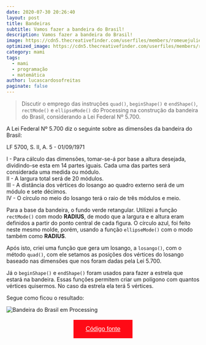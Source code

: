 ```yaml
---
date: 2020-07-30 20:26:40
layout: post
title: Bandeiras
subtitle: Vamos fazer a bandeira do Brasil!
description: Vamos fazer a bandeira do Brasil!
image: https://cdn5.thecreativefinder.com/userfiles/members/romeuejulieta/26822/optimized-maxW950-00399_Morya_ID_Bandeira_003_low_900.jpg
optimized_image: https://cdn5.thecreativefinder.com/userfiles/members/romeuejulieta/26822/optimized-maxW950-00399_Morya_ID_Bandeira_003_low_900.jpg
category: mami
tags:
  - mami
  - programação
  - matemática
author: lucascardosofreitas
paginate: false
---
```


>  Discutir o emprego das instruções `quad()`, `beginShape()` e `endShape()`, `rectMode()` e `ellipseMode()` do Processing na construção da bandeira do Brasil, considerando a Lei Federal Nº 5.700.

A Lei Federal Nº 5.700 diz o seguinte sobre as dimensões da bandeira do Brasil:

LF 5700, S. II, A. 5 - 01/09/1971

I - Para cálculo das dimensões, tomar-se-á por base a altura desejada,
dividindo-se esta em 14 partes iguais. Cada uma das partes será
considerada uma medida ou módulo. <br>
II - A largura total será de 20 módulos. <br>
III - A distância dos vértices do losango ao quadro externo será de um
módulo e sete décimos. <br>
IV - O círculo no meio do losango terá o raio de três módulos e meio.

Para a base da bandeira, o fundo verde retangular. Utilizei a função `rectMode()` com modo <strong>RADIUS</strong>, de modo que a largura e e altura eram definidos a partir do ponto central de cada figura. O círculo azul, foi feito neste mesmo molde, porém, usando a função `ellipseMode()` com o modo também como <strong>RADIUS</strong>.

Após isto, criei uma função que gera um losango, a `losango()`, com o método `quad()`, com ele setamos as posições dos vértices do losango baseado nas dimensões que nos foram dadas pela Lei 5.700.

Já o `beginShape()` e `endShape()` foram usados para fazer a estrela que estará na bandeira. Essas funções permitem criar um polígono com quantos vértices quisermos. No caso da estrela ela terá 5 vértices.

Segue como ficou o resultado:

![Bandeira do Brasil em Processing](https://lukas380.github.io/assets/img/resultados_atividades/bandeira.png)

<center>
  <button style="background-color: #ff0a16; border: none; padding: 15px 32px; text-align: center; text-decoration: none; display: inline-block; font-size: 16px; margin: 4px 2px; cursor: pointer;"> 
  <a href="https://drive.google.com/drive/folders/17G2JcI1A4nSlcLDsIHuCcOrzW-bu4Fyt" style="color: white;">Código fonte</a>
  </button>
</center>